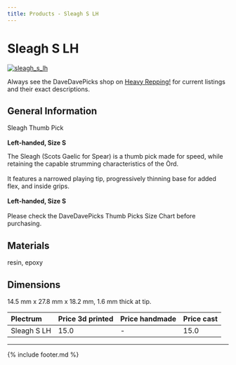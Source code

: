```yaml
---
title: Products - Sleagh S LH
---
```

# Sleagh S LH

[![sleagh_s_lh](../../assets/images/sleagh_s_lh.jpg "Sleagh_s_lh")](/picks/sleagh_s_lh)

Always see the DaveDavePicks shop on [Heavy Repping!](https://www.heavyrepping.com/shop/store/davedavepicks/) for current listings and their exact descriptions.

## General Information
Sleagh Thumb Pick<br/><br/>**Left-handed, Size S**

The Sleagh (Scots Gaelic for Spear) is a thumb pick made for speed, while retaining the capable strumming characteristics of the Òrd.<br/><br/>It features a narrowed playing tip, progressively thinning base for added flex, and inside grips.<br/><br/>**Left-handed, Size S**<br/><br/>Please check the DaveDavePicks Thumb Picks Size Chart before purchasing.

## Materials
resin, epoxy

## Dimensions
14.5 mm x 27.8 mm x 18.2 mm, 1.6 mm thick at tip.

| **Plectrum**                                        | **Price 3d printed**   | **Price handmade**   | **Price cast**   |
|:----------------------------------------------------|:-----------------------|:---------------------|:-----------------|
| Sleagh S LH                                          | 15.0               | -             | 15.0         |

---

{% include footer.md %}